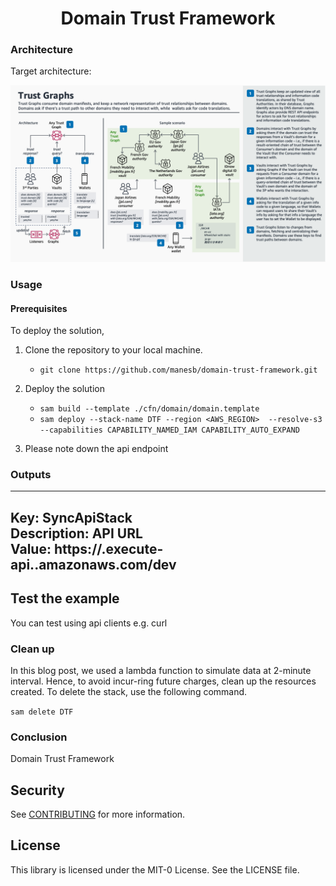<h1 align="center">
Domain Trust Framework
<br>

</h1>



### Architecture

Target architecture:

<p align="center">
  <img src="docs/trust-framework.png" alt="Architecture Diagram" />
</p>

### Usage

#### Prerequisites
To deploy the solution,



1. Clone the repository to your local machine.
    * `git clone https://github.com/manesb/domain-trust-framework.git`

3. Deploy the solution
    * `sam build --template ./cfn/domain/domain.template`
    * `sam deploy --stack-name DTF --region <AWS_REGION>  --resolve-s3 --capabilities CAPABILITY_NAMED_IAM CAPABILITY_AUTO_EXPAND`

4. Please note down the api endpoint


### Outputs                                                                                                                                          
--------------------------------------------------------------------------------------------------------------------------------------------------
Key:                 SyncApiStack                                                                                                                 
Description:         API URL                                                                                                                      
Value:               https://<ID>.execute-api.<AWS Region>.amazonaws.com/dev                                                                   
----------------------------------------------------------------------------------

## Test the example

You can test using api clients e.g. curl

### Clean up

In this blog post, we used a lambda function to simulate data at 2-minute interval. Hence, to avoid incur-ring future charges, clean up the resources created. To delete the stack, use the following command.

`
sam delete DTF
`


### Conclusion

Domain Trust Framework


## Security
See [CONTRIBUTING](CONTRIBUTING.md#security-issue-notifications) for more information.

## License
This library is licensed under the MIT-0 License. See the LICENSE file.
